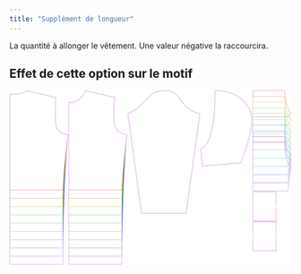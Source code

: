 ```yaml
---
title: "Supplément de longueur"
---
```


La quantité à allonger le vêtement. Une valeur négative la raccourcira.

## Effet de cette option sur le motif

![Cette image montre l'effet de cette option en superposant plusieurs variantes qui ont une valeur différente pour cette option](huey_lengthbonus_sample.svg "Effet de cette option sur le motif")
